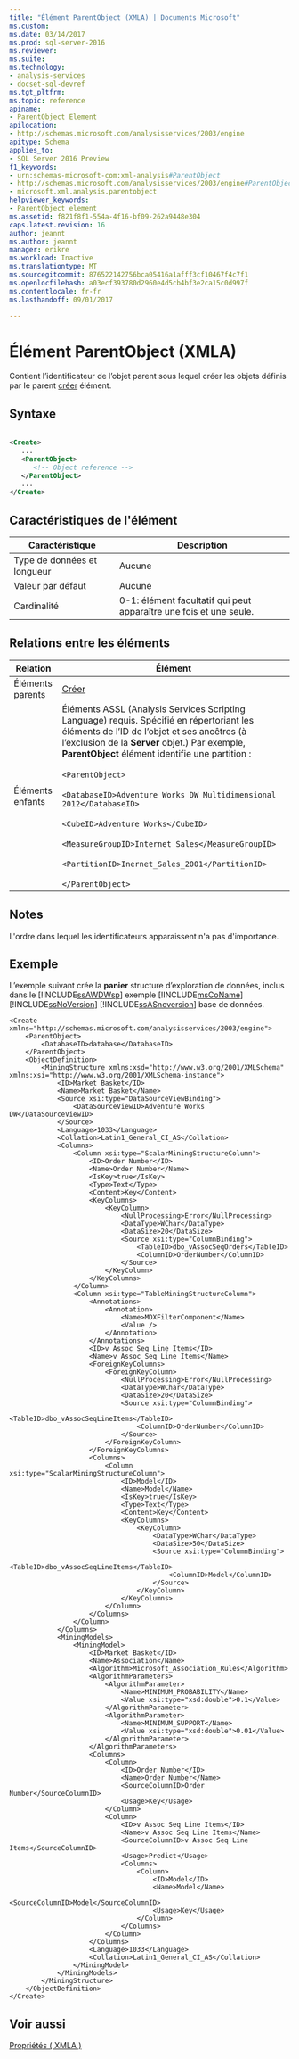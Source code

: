 ```yaml
---
title: "Élément ParentObject (XMLA) | Documents Microsoft"
ms.custom: 
ms.date: 03/14/2017
ms.prod: sql-server-2016
ms.reviewer: 
ms.suite: 
ms.technology:
- analysis-services
- docset-sql-devref
ms.tgt_pltfrm: 
ms.topic: reference
apiname:
- ParentObject Element
apilocation:
- http://schemas.microsoft.com/analysisservices/2003/engine
apitype: Schema
applies_to:
- SQL Server 2016 Preview
f1_keywords:
- urn:schemas-microsoft-com:xml-analysis#ParentObject
- http://schemas.microsoft.com/analysisservices/2003/engine#ParentObject
- microsoft.xml.analysis.parentobject
helpviewer_keywords:
- ParentObject element
ms.assetid: f821f8f1-554a-4f16-bf09-262a9448e304
caps.latest.revision: 16
author: jeannt
ms.author: jeannt
manager: erikre
ms.workload: Inactive
ms.translationtype: MT
ms.sourcegitcommit: 876522142756bca05416a1afff3cf10467f4c7f1
ms.openlocfilehash: a03ecf393780d2960e4d5cb4bf3e2ca15c0d997f
ms.contentlocale: fr-fr
ms.lasthandoff: 09/01/2017

---
```

# <a name="parentobject-element-xmla"></a>Élément ParentObject (XMLA)
  Contient l’identificateur de l’objet parent sous lequel créer les objets définis par le parent [créer](../../../analysis-services/xmla/xml-elements-commands/create-element-xmla.md) élément.  
  
## <a name="syntax"></a>Syntaxe  
  
```xml  
  
<Create>  
   ...  
   <ParentObject>  
      <!-- Object reference -->  
   </ParentObject>  
   ...  
</Create>  
```  
  
## <a name="element-characteristics"></a>Caractéristiques de l'élément  
  
|Caractéristique|Description|  
|--------------------|-----------------|  
|Type de données et longueur|Aucune|  
|Valeur par défaut|Aucune|  
|Cardinalité|0-1: élément facultatif qui peut apparaître une fois et une seule.|  
  
## <a name="element-relationships"></a>Relations entre les éléments  
  
|Relation|Élément|  
|------------------|-------------|  
|Éléments parents|[Créer](../../../analysis-services/xmla/xml-elements-commands/create-element-xmla.md)|  
|Éléments enfants|Éléments ASSL (Analysis Services Scripting Language) requis. Spécifié en répertoriant les éléments de l’ID de l’objet et ses ancêtres (à l’exclusion de la **Server** objet.) Par exemple, **ParentObject** élément identifie une partition :<br /><br /> `<ParentObject>`<br /><br /> `<DatabaseID>Adventure Works DW Multidimensional 2012</DatabaseID>`<br /><br /> `<CubeID>Adventure Works</CubeID>`<br /><br /> `<MeasureGroupID>Internet Sales</MeasureGroupID>`<br /><br /> `<PartitionID>Inernet_Sales_2001</PartitionID>`<br /><br /> `</ParentObject>`|  
  
## <a name="remarks"></a>Notes  
 L'ordre dans lequel les identificateurs apparaissent n'a pas d'importance.  
  
## <a name="example"></a>Exemple  
 L’exemple suivant crée la **panier** structure d’exploration de données, inclus dans le [!INCLUDE[ssAWDWsp](../../../includes/ssawdwsp-md.md)] exemple [!INCLUDE[msCoName](../../../includes/msconame-md.md)] [!INCLUDE[ssNoVersion](../../../includes/ssnoversion-md.md)] [!INCLUDE[ssASnoversion](../../../includes/ssasnoversion-md.md)] base de données.  
  
```  
<Create xmlns="http://schemas.microsoft.com/analysisservices/2003/engine">  
    <ParentObject>  
        <DatabaseID>database</DatabaseID>  
    </ParentObject>  
    <ObjectDefinition>  
        <MiningStructure xmlns:xsd="http://www.w3.org/2001/XMLSchema" xmlns:xsi="http://www.w3.org/2001/XMLSchema-instance">  
            <ID>Market Basket</ID>  
            <Name>Market Basket</Name>  
            <Source xsi:type="DataSourceViewBinding">  
                <DataSourceViewID>Adventure Works DW</DataSourceViewID>  
            </Source>  
            <Language>1033</Language>  
            <Collation>Latin1_General_CI_AS</Collation>  
            <Columns>  
                <Column xsi:type="ScalarMiningStructureColumn">  
                    <ID>Order Number</ID>  
                    <Name>Order Number</Name>  
                    <IsKey>true</IsKey>  
                    <Type>Text</Type>  
                    <Content>Key</Content>  
                    <KeyColumns>  
                        <KeyColumn>  
                            <NullProcessing>Error</NullProcessing>  
                            <DataType>WChar</DataType>  
                            <DataSize>20</DataSize>  
                            <Source xsi:type="ColumnBinding">  
                                <TableID>dbo_vAssocSeqOrders</TableID>  
                                <ColumnID>OrderNumber</ColumnID>  
                            </Source>  
                        </KeyColumn>  
                    </KeyColumns>  
                </Column>  
                <Column xsi:type="TableMiningStructureColumn">  
                    <Annotations>  
                        <Annotation>  
                            <Name>MDXFilterComponent</Name>  
                            <Value />  
                        </Annotation>  
                    </Annotations>  
                    <ID>v Assoc Seq Line Items</ID>  
                    <Name>v Assoc Seq Line Items</Name>  
                    <ForeignKeyColumns>  
                        <ForeignKeyColumn>  
                            <NullProcessing>Error</NullProcessing>  
                            <DataType>WChar</DataType>  
                            <DataSize>20</DataSize>  
                            <Source xsi:type="ColumnBinding">  
                                <TableID>dbo_vAssocSeqLineItems</TableID>  
                                <ColumnID>OrderNumber</ColumnID>  
                            </Source>  
                        </ForeignKeyColumn>  
                    </ForeignKeyColumns>  
                    <Columns>  
                        <Column xsi:type="ScalarMiningStructureColumn">  
                            <ID>Model</ID>  
                            <Name>Model</Name>  
                            <IsKey>true</IsKey>  
                            <Type>Text</Type>  
                            <Content>Key</Content>  
                            <KeyColumns>  
                                <KeyColumn>  
                                    <DataType>WChar</DataType>  
                                    <DataSize>50</DataSize>  
                                    <Source xsi:type="ColumnBinding">  
                                        <TableID>dbo_vAssocSeqLineItems</TableID>  
                                        <ColumnID>Model</ColumnID>  
                                    </Source>  
                                </KeyColumn>  
                            </KeyColumns>  
                        </Column>  
                    </Columns>  
                </Column>  
            </Columns>  
            <MiningModels>  
                <MiningModel>  
                    <ID>Market Basket</ID>  
                    <Name>Association</Name>  
                    <Algorithm>Microsoft_Association_Rules</Algorithm>  
                    <AlgorithmParameters>  
                        <AlgorithmParameter>  
                            <Name>MINIMUM_PROBABILITY</Name>  
                            <Value xsi:type="xsd:double">0.1</Value>  
                        </AlgorithmParameter>  
                        <AlgorithmParameter>  
                            <Name>MINIMUM_SUPPORT</Name>  
                            <Value xsi:type="xsd:double">0.01</Value>  
                        </AlgorithmParameter>  
                    </AlgorithmParameters>  
                    <Columns>  
                        <Column>  
                            <ID>Order Number</ID>  
                            <Name>Order Number</Name>  
                            <SourceColumnID>Order Number</SourceColumnID>  
                            <Usage>Key</Usage>  
                        </Column>  
                        <Column>  
                            <ID>v Assoc Seq Line Items</ID>  
                            <Name>v Assoc Seq Line Items</Name>  
                            <SourceColumnID>v Assoc Seq Line Items</SourceColumnID>  
                            <Usage>Predict</Usage>  
                            <Columns>  
                                <Column>  
                                    <ID>Model</ID>  
                                    <Name>Model</Name>  
                                    <SourceColumnID>Model</SourceColumnID>  
                                    <Usage>Key</Usage>  
                                </Column>  
                            </Columns>  
                        </Column>  
                    </Columns>  
                    <Language>1033</Language>  
                    <Collation>Latin1_General_CI_AS</Collation>  
                </MiningModel>  
            </MiningModels>  
        </MiningStructure>  
    </ObjectDefinition>  
</Create>  
```  
  
## <a name="see-also"></a>Voir aussi  
 [Propriétés &#40; XMLA &#41;](../../../analysis-services/xmla/xml-elements-properties/xml-elements-properties.md)  
  
  

